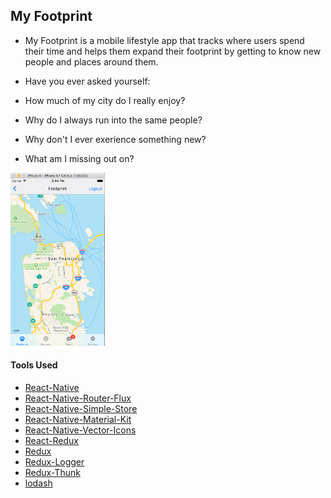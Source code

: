 ## My Footprint

 - My Footprint is a mobile lifestyle app that tracks where users 
 spend their time and helps them expand their footprint by getting 
 to know new people and places around them.

 - Have you ever asked yourself:
 - How much of my city do I really enjoy?
 - Why do I always run into the same people?
 - Why don't I ever exerience something new?
 - What am I missing out on?

<div>
  <img src="./assets/screenshot_1.png" alt="Screenshot1" width="30%" />
</div>

#### Tools Used
 - [React-Native](https://facebook.github.io/react-native/)
 - [React-Native-Router-Flux](https://github.com/aksonov/react-native-router-flux)
 - [React-Native-Simple-Store](https://github.com/jasonmerino/react-native-simple-store)
 - [React-Native-Material-Kit](https://github.com/xinthink/react-native-material-kit)
 - [React-Native-Vector-Icons](https://github.com/oblador/react-native-vector-icons)
 - [React-Redux](https://github.com/reactjs/react-redux)
 - [Redux](https://github.com/reactjs/redux)
 - [Redux-Logger](https://github.com/evgenyrodionov/redux-logger)
 - [Redux-Thunk](https://github.com/gaearon/redux-thunk)
 - [lodash](https://lodash.com/)